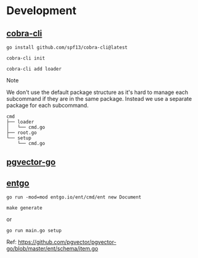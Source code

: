 # Development

## [cobra-cli](https://github.com/spf13/cobra-cli)

```
go install github.com/spf13/cobra-cli@latest
```

```
cobra-cli init
```

```
cobra-cli add loader
```

> [!NOTE]
> We don't use the default package structure as it's hard to manage each subcommand if they are in the same package.
> Instead we use a separate package for each subcommand.
> ```
> cmd
> ├── loader
> │   └── cmd.go
> ├── root.go
> └── setup
>     └── cmd.go
> ```

## [pgvector-go](https://github.com/pgvector/pgvector-go)



## [entgo](https://github.com/ent/ent)

```
go run -mod=mod entgo.io/ent/cmd/ent new Document
```

```
make generate
```

or

```
go run main.go setup
```

Ref: https://github.com/pgvector/pgvector-go/blob/master/ent/schema/item.go

